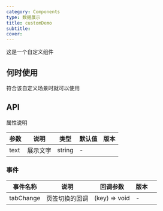 ```yaml
---
category: Components
type: 数据展示
title: customDemo
subtitle: 
cover: 
---
```


这是一个自定义组件

## 何时使用

符合该自定义场景时就可以使用

## API

属性说明

| 参数 | 说明 | 类型 | 默认值 | 版本 |
| --- | --- | --- | --- | --- |
| text | 展示文字 | string | - |  |

### 事件

| 事件名称  | 说明           | 回调参数      | 版本 |     |
| --------- | -------------- | ------------- | ---- | --- |
| tabChange | 页签切换的回调 | (key) => void | -    |     |